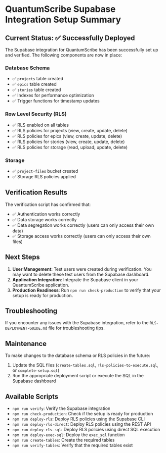 # QuantumScribe Supabase Integration Setup Summary

## Current Status: ✅ Successfully Deployed

The Supabase integration for QuantumScribe has been successfully set up and verified. The following components are now in place:

### Database Schema
- ✅ `projects` table created
- ✅ `epics` table created
- ✅ `stories` table created
- ✅ Indexes for performance optimization
- ✅ Trigger functions for timestamp updates

### Row Level Security (RLS)
- ✅ RLS enabled on all tables
- ✅ RLS policies for projects (view, create, update, delete)
- ✅ RLS policies for epics (view, create, update, delete)
- ✅ RLS policies for stories (view, create, update, delete)
- ✅ RLS policies for storage (read, upload, update, delete)

### Storage
- ✅ `project-files` bucket created
- ✅ Storage RLS policies applied

## Verification Results
The verification script has confirmed that:
- ✅ Authentication works correctly
- ✅ Data storage works correctly
- ✅ Data segregation works correctly (users can only access their own data)
- ✅ Storage access works correctly (users can only access their own files)

## Next Steps
1. **User Management**: Test users were created during verification. You may want to delete these test users from the Supabase dashboard.
2. **Application Integration**: Integrate the Supabase client in your QuantumScribe application.
3. **Production Readiness**: Run `npm run check-production` to verify that your setup is ready for production.

## Troubleshooting
If you encounter any issues with the Supabase integration, refer to the `RLS-DEPLOYMENT-GUIDE.md` file for troubleshooting tips.

## Maintenance
To make changes to the database schema or RLS policies in the future:
1. Update the SQL files (`create-tables.sql`, `rls-policies-to-execute.sql`, or `complete-setup.sql`)
2. Run the appropriate deployment script or execute the SQL in the Supabase dashboard

## Available Scripts
- `npm run verify`: Verify the Supabase integration
- `npm run check-production`: Check if the setup is ready for production
- `npm run deploy-rls`: Deploy RLS policies using the Supabase CLI
- `npm run deploy-rls-direct`: Deploy RLS policies using the REST API
- `npm run deploy-rls-sql`: Deploy RLS policies using direct SQL execution
- `npm run deploy-exec-sql`: Deploy the `exec_sql` function
- `npm run create-tables`: Create the required tables
- `npm run verify-tables`: Verify that the required tables exist 